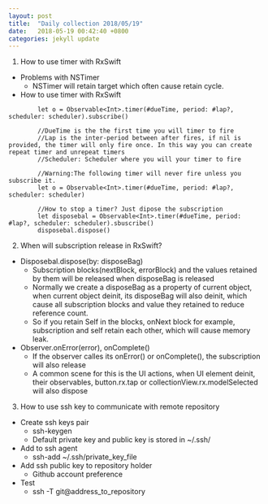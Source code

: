 ```yaml
---
layout: post
title:  "Daily collection 2018/05/19"
date:   2018-05-19 00:42:40 +0800
categories: jekyll update
---
```

1. How to use timer with RxSwift
* Problems with NSTimer
  * NSTimer will retain target which often cause retain cycle.
* How to use timer with RxSwift
```
        let o = Observable<Int>.timer(#dueTime, period: #lap?, scheduler: scheduler).subscribe()

        //DueTime is the the first time you will timer to fire
        //Lap is the inter-period between after fires, if nil is provided, the timer will only fire once. In this way you can create repeat timer and unrepeat timers
        //Scheduler: Scheduler where you will your timer to fire

        //Warning:The following timer will never fire unless you subscribe it.
        let o = Observable<Int>.timer(#dueTime, period: #lap?, scheduler: scheduler)

        //How to stop a timer? Just dipose the subscription
        let disposebal = Observable<Int>.timer(#dueTime, period: #lap?, scheduler: scheduler).sbuscribe()
        disposebal.dispose()
```
2. When will subscription release in RxSwift?
* Disposebal.dispose(by: disposeBag)
  * Subscription blocks(nextBlock, errorBlock) and the values retained by them will be released when disposeBag is released
  * Normally we create a disposeBag as a property of current object, when current object deinit, its disposeBag will also deinit, which cause all subscription blocks and value they retained to reduce reference count.
  * So if you retain Self in the blocks, onNext block for example, subscription and self retain each other, which will cause memory leak.
* Observer.onError(error), onComplete()
  * If the observer calles its onError() or onComplete(), the subscription will also release
  * A common scene for this is the UI actions, when UI element deinit, their observables, button.rx.tap or collectionView.rx.modelSelected will  also dispose
3. How to use ssh key to communicate with remote repository
  * Create ssh keys pair
    * ssh-keygen
    * Default private key and public key is stored in ~/.ssh/
  * Add to ssh agent
    * ssh-add ~/.ssh/private_key_file
  * Add ssh public key to repository holder
    * Github account preference
  * Test
    * ssh -T git@address_to_repository
